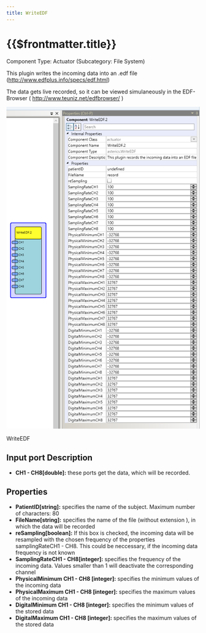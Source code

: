 ```yaml
---
title: WriteEDF
---
```


# {{$frontmatter.title}}

Component Type: Actuator (Subcategory: File System)

This plugin writes the incoming data into an .edf file (http://www.edfplus.info/specs/edf.html)

The data gets live recorded, so it can be viewed simulaneously in the EDF-Browser ( http://www.teuniz.net/edfbrowser/ )

![Screenshot: WriteEDF plugin](./img/writeedf.png "Screenshot: WriteEDF plugin")

WriteEDF

## Input port Description

*   **CH1 - CH8\[double\]:** these ports get the data, which will be recorded.

## Properties

*   **PatientID\[string\]:** specifies the name of the subject. Maximum number of characters: 80
*   **FileName\[string\]:** specifies the name of the file (without extension ), in which the data will be recorded
*   **reSampling\[boolean\]:** If this box is checked, the incoming data will be resampled with the chosen frequency of the properties samplingRateCH1 - CH8. This could be neccessary, if the incoming data frequency is not known
*   **SamplingRateCH1 - CH8\[integer\]:** specifies the frequency of the incoming data. Values smaller than 1 will deactivate the corresponding channel
*   **PhysicalMinimum CH1 - CH8 \[integer\]:** specifies the minimum values of the incoming data
*   **PhysicalMaximum CH1 - CH8 \[integer\]:** specifies the maximum values of the incoming data
*   **DigitalMinimum CH1 - CH8 \[integer\]:** specifies the minimum values of the stored data
*   **DigitalMaximum CH1 - CH8 \[integer\]:** specifies the maximum values of the stored data